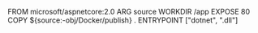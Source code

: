 FROM microsoft/aspnetcore:2.0
ARG source
WORKDIR /app
EXPOSE 80
COPY ${source:-obj/Docker/publish} .
ENTRYPOINT ["dotnet", "<projectname>.dll"]
